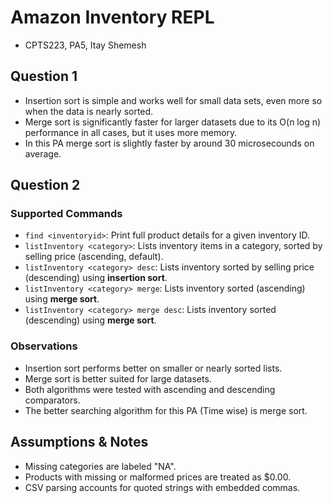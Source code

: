 # Amazon Inventory REPL
- CPTS223, PA5, Itay Shemesh

## Question 1
- Insertion sort is simple and works well for small data sets, even more so when the data is nearly sorted.
- Merge sort is significantly faster for larger datasets due to its O(n log n) performance in all cases, but it uses more memory.
- In this PA merge sort is slightly faster by around 30 microsecounds on average.

## Question 2
### Supported Commands
- `find <inventoryid>`: Print full product details for a given inventory ID.
- `listInventory <category>`: Lists inventory items in a category, sorted by selling price (ascending, default).
- `listInventory <category> desc`: Lists inventory sorted by selling price (descending) using **insertion sort**.
- `listInventory <category> merge`: Lists inventory sorted (ascending) using **merge sort**.
- `listInventory <category> merge desc`: Lists inventory sorted (descending) using **merge sort**.

### Observations
- Insertion sort performs better on smaller or nearly sorted lists.
- Merge sort is better suited for large datasets.
- Both algorithms were tested with ascending and descending comparators.
- The better searching algorithm for this PA (Time wise) is merge sort.

## Assumptions & Notes
- Missing categories are labeled "NA".
- Products with missing or malformed prices are treated as $0.00.
- CSV parsing accounts for quoted strings with embedded commas.